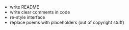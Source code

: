 - write README
- write clear comments in code 
- re-style interface
- replace poems with placeholders (out of copyright stuff)
